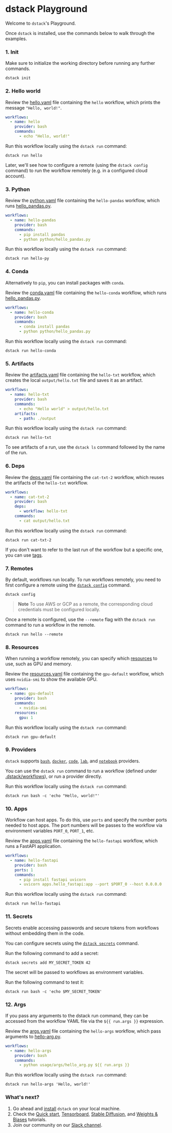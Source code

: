 # dstack Playground

Welcome to `dstack`'s Playground.

Once `dstack` is installed, use the commands below to walk through the examples.

### 1. Init

Make sure to initialize the working directory before running any further commands.

```shell
dstack init
```

### 2. Hello world

Review the [hello.yaml](.dstack/workflows/hello.yaml) file containing the `hello` workflow, which prints the message 
`"Hello, world!"`.

```yaml
workflows:
  - name: hello
    provider: bash
    commands:
      - echo "Hello, world!"
```

Run this workflow locally using the `dstack run` command:

```shell
dstack run hello
```

Later, we'll see how to configure a remote (using the `dstack config` command) to run the workflow remotely (e.g. in a configured cloud account).

### 3. Python

Review the [python.yaml](.dstack/workflows/python.yaml) file containing the `hello-pandas` workflow, which
runs [hello_pandas.py](usage/python/hello_pandas.py).

```yaml
workflows:
  - name: hello-pandas
    provider: bash
    commands:
      - pip install pandas
      - python python/hello_pandas.py
```

Run this workflow locally using the `dstack run` command:

```shell
dstack run hello-py
```

### 4. Conda

Alternatively to `pip`, you can install packages with `conda`.

Review the [conda.yaml](.dstack/workflows/conda.yaml) file containing the `hello-conda` workflow, which
runs [hello_pandas.py](usage/python/hello_pandas.py).

```yaml
workflows:
  - name: hello-conda
    provider: bash
    commands:
      - conda install pandas
      - python python/hello_pandas.py
```

Run this workflow locally using the `dstack run` command:

```shell
dstack run hello-conda
```

### 5. Artifacts

Review the [artifacts.yaml](.dstack/workflows/artifacts.yaml) file containing the `hello-txt` workflow, 
which creates the local `output/hello.txt` file and saves it as an artifact.

```yaml
workflows:
  - name: hello-txt
    provider: bash
    commands:
      - echo "Hello world" > output/hello.txt
    artifacts:
      - path: ./output
```

Run this workflow locally using the `dstack run` command:

```shell
dstack run hello-txt
```

To see artifacts of a run, use the `dstack ls` command followed by the name of the run.

### 6. Deps

Review the [deps.yaml](.dstack/workflows/deps.yaml) file containing the `cat-txt-2` workflow, 
which reuses the artifacts of the `hello-txt` workflow.

```yaml
workflows:
  - name: cat-txt-2
    provider: bash
    deps:
      - workflow: hello-txt
    commands:
      - cat output/hello.txt
```

Run this workflow locally using the `dstack run` command:

```shell
dstack run cat-txt-2
```

If you don't want to refer to the last run of the workflow but a specific one, you can use [tags](https://docs.dstack.ai/usage/deps/#tags).

### 7. Remotes

By default, workflows run locally. To run workflows remotely, you need to first configure a remote using the [`dstack
config`](https://docs.dstack.ai/reference/cli/config/) command. 

```shell
dstack config
```

> **Note**
> To use AWS or GCP as a remote, the corresponding cloud credentials must be
> configured locally.

Once a remote is configured, use the `--remote` flag with the `dstack run` command to run a workflow in
the remote.

```shell
dstack run hello --remote
```

### 8. Resources

When running a workflow remotely, you can specify which [resources](https://docs.dstack.ai/reference/providers/bash/#resources) to use, such as GPU and memory.

Review the [resources.yaml](.dstack/workflows/resources.yaml) file containing the `gpu-default` workflow, which 
uses `nvidia-smi` to show the available GPU.

```yaml
workflows:
  - name: gpu-default
    provider: bash
    commands:
      - nvidia-smi
    resources:
      gpu: 1
```

Run this workflow locally using the `dstack run` command:

```shell
dstack run gpu-default
```

### 9. Providers

`dstack` supports [`bash`](https://docs.dstack.ai/reference/providers/bash), [`docker`](https://docs.dstack.ai/reference/providers/docker), 
[`code`](https://docs.dstack.ai/reference/providers/code), [`lab`](https://docs.dstack.ai/reference/providers/lab), 
and [`notebook`](https://docs.dstack.ai/reference/providers/notebook) providers. 

You can use the `dstack run` command to run a workflow (defined under [.dstack/workflows](.dstack/workflows)),
or run a provider directly.

Run this workflow locally using the `dstack run` command:

```shell
dstack run bash -c 'echo "Hello, world!"'
```

### 10. Apps

Workflow can host apps. To do this, use `ports` and specify the number ports needed to host apps.
The port numbers will be passes to the workflow via environment variables `PORT_0`, `PORT_1`, etc.

Review the [apps.yaml](.dstack/workflows/apps.yaml) file containing the `hello-fastapi` workflow, which 
runs a FastAPI application.

```yaml
workflows:
  - name: hello-fastapi
    provider: bash
    ports: 1
    commands:
      - pip install fastapi uvicorn
      - uvicorn apps.hello_fastapi:app --port $PORT_0 --host 0.0.0.0
```

Run this workflow locally using the `dstack run` command:

```shell
dstack run hello-fastapi
```

### 11. Secrets

Secrets enable accessing passwords and secure tokens from workflows without embedding them in the code.

You can configure secrets using the [`dstack secrets`](https://docs.dstack.ai/reference/cli/secrets) command.

Run the following command to add a secret:

```shell
dstack secrets add MY_SECRET_TOKEN 42
```

The secret will be passed to workflows as environment variables.

Run the following command to test it:

```shell
dstack run bash -c 'echo $MY_SECRET_TOKEN'
```

### 12. Args

If you pass any arguments to the dstack run command, they can be accessed from the workflow YAML file via the `${{ run.args }}` expression.

Review the [args.yaml](.dstack/workflows/args.yaml) file containing the `hello-args` workflow, which 
pass arguments to [hello-arg.py](usage/args/hello_args.py).

```yaml
workflows:
  - name: hello-args
    provider: bash
    commands:
      - python usage/args/hello_arg.py ${{ run.args }}
```

Run this workflow locally using the `dstack run` command:

```shell
dstack run hello-args 'Hello, world!'
```

### What's next?

1. Go ahead and [install](https://docs.dstack.ai/installation) `dstack` on your local machine.
2. Check the [Quick start](https://docs.dstack.ai/quick-start),
  [Tensorboard](https://docs.dstack.ai/tutorials/tensorboard),
  [Stable Diffusion](https://docs.dstack.ai/tutorials/stable-diffusion), and
  [Weights & Biases](https://docs.dstack.ai/tutorials/wandb) tutorials.
3. Join our community on our [Slack channel](https://join.slack.com/t/dstackai/shared_invite/zt-xdnsytie-D4qU9BvJP8vkbkHXdi6clQ).